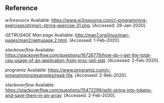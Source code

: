 ## Reference

*w3resource* Available: https://www.w3resource.com/c-programming-exercises/string/c-string-exercise-31.php. [Accessed: 28-Jan-2020].

*GETRUSAGE Man page* Available: http://man7.org/linux/man-pages/man2/getrusage.2.html. [Accessed: 1-Feb-2020].

*stackoverflow* Available: https://stackoverflow.com/questions/16726779/how-do-i-get-the-total-cpu-usage-of-an-application-from-proc-pid-stat. [Accessed: 2-Feb-2020].

*programiz* Available: https://www.programiz.com/c-programming/examples/read-file. [Accessed: 2-Reb-2020].

*stackoverflow* Available: https://stackoverflow.com/questions/15472299/split-string-into-tokens-and-save-them-in-an-array. [Accessed: 2-Feb-2020].
